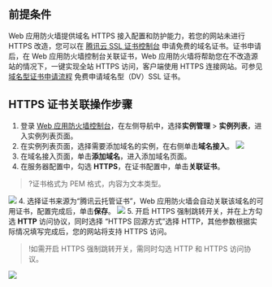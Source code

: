 ## 前提条件
Web 应用防火墙提供域名 HTTPS 接入配置和防护能力，若您的网站未进行 HTTPS 改造，您可以在 [腾讯云 SSL 证书控制台](https://console.cloud.tencent.com/ssl) 申请免费的域名证书。证书申请后，在 Web 应用防火墙控制台关联证书，Web 应用防火墙将帮助您在不改造源站的情况下，一键实现全站 HTTPS 访问，客户端使用 HTTPS 连接网站。可参见 [域名型证书申请流程](https://cloud.tencent.com/document/product/400/6814) 免费申请域名型（DV）SSL 证书。
## HTTPS 证书关联操作步骤
1. 登录 [Web 应用防火墙控制台](https://console.cloud.tencent.com/guanjia/tea-instance-new)，在左侧导航中，选择**实例管理** > **实例列表**，进入实例列表页面。
2. 在实例列表页面，选择需要添加域名的实例，在右侧单击**域名接入**。
![](https://main.qcloudimg.com/raw/26e509138e71dd1d3e1d6a6a88fb5a09.png)
3. 在域名接入页面，单击**添加域名**，进入添加域名页面。
3. 在服务器配置中，勾选 **HTTPS**，在证书配置中，单击**关联证书**。
>?证书格式为 PEM 格式，内容为文本类型。
>
![](https://main.qcloudimg.com/raw/f2509c947abbc6898217e031c15fa572.png)
4. 选择证书来源为“腾讯云托管证书”，Web 应用防火墙会自动关联该域名的可用证书，配置完成后，单击**保存**。
![](https://main.qcloudimg.com/raw/0462e4ff8f1d785ba4c04f87336526a0.png)
5. 开启 HTTPS 强制跳转开关，并在上方勾选 **HTTP** 访问协议，同时选择 “HTTPS 回源方式”选择 HTTP，其他参数根据实际情况填写完成后，您的网站将支持 HTTPS 访问。
>!如需开启 HTTPS 强制跳转开关，需同时勾选 HTTP 和 HTTPS 访问协议。
>
![](https://main.qcloudimg.com/raw/6bc4cc021c6b70968f628868e77f948e.png)

